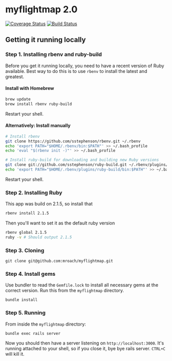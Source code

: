 # myflightmap 2.0

[![Coverage Status](https://img.shields.io/coveralls/mroach/myflightmap.svg)](https://coveralls.io/r/mroach/myflightmap)
[![Build Status](https://travis-ci.org/mroach/myflightmap.svg?branch=master)](https://travis-ci.org/mroach/myflightmap)

## Getting it running locally

### Step 1. Installing rbenv and ruby-build

Before you get it running locally, you need to have a recent version of Ruby available. Best way to do this is to use `rbenv` to install the latest and greatest.

#### Install with Homebrew

```bash
brew update
brew install rbenv ruby-build
```

Restart your shell.

#### Alternatively: Install manually

```bash
# Install rbenv
git clone https://github.com/sstephenson/rbenv.git ~/.rbenv
echo 'export PATH="$HOME/.rbenv/bin:$PATH"' >> ~/.bash_profile
echo 'eval "$(rbenv init -)"' >> ~/.bash_profile

# Install ruby-build for downloading and building new Ruby versions
git clone git://github.com/sstephenson/ruby-build.git ~/.rbenv/plugins/ruby-build
echo 'export PATH="$HOME/.rbenv/plugins/ruby-build/bin:$PATH"' >> ~/.bash_profile
```

Restart your shell.

### Step 2. Installing Ruby

This app was build on 2.1.5, so install that

```bash
rbenv install 2.1.5
```

Then you'll want to set it as the default ruby version
```bash
rbenv global 2.1.5
ruby -v # Should output 2.1.5
```

### Step 3. Cloning

```
git clone git@github.com:mroach/myflightmap.git
```

### Step 4. Install gems

Use bundler to read the `Gemfile.lock` to install all necessary gems at the correct version. Run this from the `myflightmap` directory.

```
bundle install
```

### Step 5. Running

From inside the `myflightmap` directory:

```
bundle exec rails server
```

Now you should then have a server listening on `http://localhost:3000`. It's running attached to your shell, so if you close it, bye bye rails server. `CTRL+C` will kill it.

